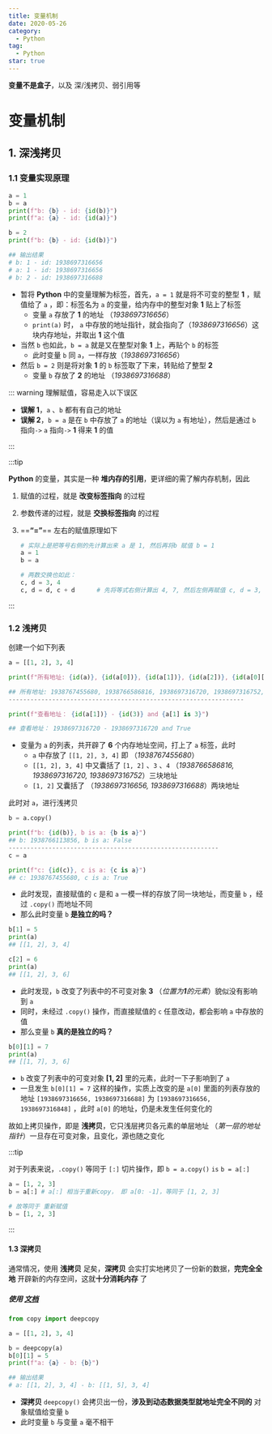 ```yaml
---
title: 变量机制
date: 2020-05-26
category:
  - Python
tag:
  - Python
star: true
---
```


**变量不是盒子**，以及 深/浅拷贝、弱引用等

<!-- more -->

# 变量机制

## 1. 深浅拷贝

### 1.1 变量实现原理

```python
a = 1
b = a
print(f"b: {b} - id: {id(b)}")
print(f"a: {a} - id: {id(a)}")

b = 2
print(f"b: {b} - id: {id(b)}")

## 输出结果
# b: 1 - id: 1938697316656
# a: 1 - id: 1938697316656
# b: 2 - id: 1938697316688
```

- 暂将 **Python** 中的变量理解为标签，首先，`a = 1` 就是将不可变的整型 **1** ，赋值给了 `a` ，即：标签名为 `a` 的变量，给内存中的整型对象 **1** 贴上了标签
  - 变量 `a` 存放了 **1** 的地址 （_1938697316656_）
  - `print(a)` 时， `a` 中存放的地址指针，就会指向了（_1938697316656_）这块内存地址，并取出 **1** 这个值
- 当然 `b` 也如此，`b = a` 就是又在整型对象 **1** 上，再贴个 `b` 的标签
  - 此时变量 `b` 同 `a`，一样存放（_1938697316656_）
- 然后 `b = 2` 则是将对象 **1** 的 `b` 标签取了下来，转贴给了整型 **2**
  - 变量 `b` 存放了 **2** 的地址 （_1938697316688_）

::: warning 理解赋值，容易走入以下误区

- **误解 1**，`a` 、`b` 都有有自己的地址
- **误解 2**，`b = a` 是在 `b` 中存放了 `a` 的地址（误以为 `a` 有地址），然后是通过 `b` 指向`->` `a` 指向`->` **1** 得来 **1** 的值

:::

:::tip

**Python** 的变量，其实是一种 **堆内存的引用**，更详细的需了解内存机制，因此

1. 赋值的过程，就是 **改变标签指向** 的过程

2. 参数传递的过程，就是 **交换标签指向** 的过程

3. ==**“=”**== 左右的赋值原理如下

   ```python
   # 实际上是把等号右侧的先计算出来 a 是 1, 然后再将b 赋值 b = 1
   a = 1
   b = a 
   
   # 两数交换也如此：
   c, d = 3, 4
   c, d = d, c + d		# 先将等式右侧计算出 4, 7, 然后左侧再赋值 c, d = 3, 7
   ```

:::

### 1.2 浅拷贝

创建一个如下列表

```python
a = [[1, 2], 3, 4]

print(f"所有地址: {id(a)}, {id(a[0])}, {id(a[1])}, {id(a[2])}, {id(a[0][0])}, {id(a[0][1])}")

## 所有地址: 1938767455680, 1938766586816, 1938697316720, 1938697316752, 1938697316656, 1938697316688
-----------------------------------------------------------------

print(f"查看地址： {id(a[1])} - {id(3)} and {a[1] is 3}")

## 查看地址： 1938697316720 - 1938697316720 and True
```

- 变量为 `a` 的列表，共开辟了 **6** 个内存地址空间，打上了 `a` 标签，此时
  - `a` 中存放了 `[[1, 2], 3, 4]` 即 （_1938767455680_）
  - `[[1, 2], 3, 4]` 中又囊括了 `[1, 2]` 、`3` 、`4` （_1938766586816, 1938697316720, 1938697316752_）三块地址
  - `[1, 2]` 又囊括了 （_1938697316656, 1938697316688_）两块地址

此时对 `a`，进行浅拷贝

```python
b = a.copy()

print(f"b: {id(b)}, b is a: {b is a}")
## b: 1938766113856, b is a: False
----------------------------------------------------------
c = a

print(f"c: {id(c)}, c is a: {c is a}")
## c: 1938767455680, c is a: True
```

- 此时发现，直接赋值的 `c` 是和 `a` 一模一样的存放了同一块地址，而变量 `b` ，经过 `.copy()` 而地址不同
- 那么此时变量 `b` **是独立的吗？**

```python
b[1] = 5
print(a)
## [[1, 2], 3, 4]

c[2] = 6
print(a)
## [[1, 2], 3, 6]
```

- 此时发现，`b` 改变了列表中的不可变对象 **3** （_位置为**1**的元素_）貌似没有影响到 `a`
- 同时，未经过 `.copy()` 操作，而直接赋值的 `c` 任意改动，都会影响 `a` 中存放的值
- 那么变量 `b` **真的是独立的吗？**

```python
b[0][1] = 7
print(a)
## [[1, 7], 3, 6]
```

- `b` 改变了列表中的可变对象 **[1, 2]** 里的元素，此时一下子影响到了 `a`
- 一旦发生 `b[0][1] = 7` 这样的操作，实质上改变的是 `a[0]` 里面的列表存放的地址 `[1938697316656, 1938697316688]` 为 `[1938697316656, 1938697316848]` ，此时 `a[0]` 的地址，仍是未发生任何变化的

故如上拷贝操作，即是 **浅拷贝**，它只浅层拷贝各元素的单层地址 （_第一层的地址指针_）一旦存在可变对象，且变化，源也随之变化

:::tip

对于列表来说，`.copy()` 等同于 `[:]` 切片操作，即 `b = a.copy()` `is` `b = a[:]`

```python
a = [1, 2, 3]
b = a[:] # a[:] 相当于重新copy， 即 a[0: -1]，等同于 [1, 2, 3] 

# 故等同于 重新赋值
b = [1, 2, 3]
```

:::

#### 1.3 深拷贝

通常情况，使用 **浅拷贝** 足矣，**深拷贝** 会实打实地拷贝了一份新的数据，**完完全全地** 开辟新的内存空间，这就**十分消耗内存** 了

##### **使用** [文档](https://docs.python.org/zh-cn/3.10/library/copy.html?highlight=deepcopy#module-copy)

```python
from copy import deepcopy

a = [[1, 2], 3, 4]

b = deepcopy(a)
b[0][1] = 5
print(f"a: {a} - b: {b}")

## 输出结果
# a: [[1, 2], 3, 4] - b: [[1, 5], 3, 4]
```

- **深拷贝** `deepcopy()` 会拷贝出一份，**涉及到动态数据类型就地址完全不同的** 对象赋值给变量 `b`
- 此时变量 `b` 与变量 `a` 毫不相干

